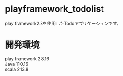 # playframework_todolist
play framework2.8を使用したTodoアプリケーションです。

# 開発環境  
play framework 2.8.16  
Java 11.0.16  
scala 2.13.8
